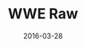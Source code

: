 ---
title: WWE Raw

location: Barclays Center, Brooklyn, NY
date: 2016-03-28
cagematch: https://www.cagematch.net/?id=1&nr=149844

tweets:
  - https://twitter.com/thomasABoyt/status/714581185352056834
  - https://twitter.com/thomasABoyt/status/714581185352056834
---